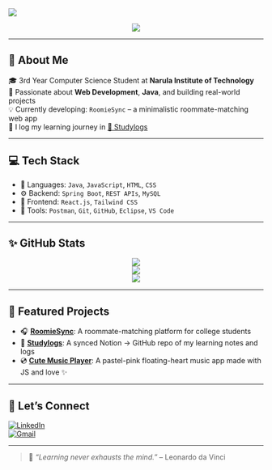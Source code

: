 <img src="https://capsule-render.vercel.app/api?type=waving&color=ffaad4&height=180&section=header&text=Hey%20I'm%20Deepshikha!%20💖&fontColor=ffffff&fontSize=32&fontAlign=40" />

<p align="center">
  <img src="https://readme-typing-svg.demolab.com?font=Cherry+Bomb+One&size=25&duration=3000&pause=1000&color=FF69B4&center=true&vCenter=true&width=435&lines=Full-Stack+Java+Dev+In+Progress...;Frontend+Aestheticist+%F0%9F%8C%B8;Lover+of+Code%2C+Color%2C+and+Lo-Fi+%F0%9F%8E%B5" />
</p>

---

## 🌸 About Me

🎓 3rd Year Computer Science Student at **Narula Institute of Technology**  
🌱 Passionate about **Web Development**, **Java**, and building real-world projects  
💡 Currently developing: `RoomieSync` – a minimalistic roommate-matching web app  
📝 I log my learning journey in [📒 Studylogs](https://github.com/deepshiii07/Studylogs)

---

## 💻 Tech Stack

- 💖 Languages: `Java`, `JavaScript`, `HTML`, `CSS`  
- ⚙️ Backend: `Spring Boot`, `REST APIs`, `MySQL`  
- 🎨 Frontend: `React.js`, `Tailwind CSS`  
- 🔧 Tools: `Postman`, `Git`, `GitHub`, `Eclipse`, `VS Code`

---

## ✨ GitHub Stats

<p align="center">
  <img src="https://github-readme-stats.vercel.app/api?username=deepshiii07&show_icons=true&theme=tokyonight&title_color=ff69b4&icon_color=ff69b4" />
  <br />
  <img src="https://github-readme-streak-stats.herokuapp.com?user=deepshiii07&theme=tokyonight&ring=ff69b4&fire=ff69b4" />
  <br />
  <img src="https://github-readme-stats.vercel.app/api/top-langs/?username=deepshiii07&layout=compact&theme=tokyonight&title_color=ff69b4" />
</p>

---

## 📌 Featured Projects

- 🎧 [**RoomieSync**](https://github.com/deepshiii07/RoomieSync): A roommate-matching platform for college students
- 📝 [**Studylogs**](https://github.com/deepshiii07/Studylogs): A synced Notion → GitHub repo of my learning notes and logs
- 💿 [**Cute Music Player**](https://github.com/deepshiii07/mini-projects/tree/main/cute-music-player): A pastel-pink floating-heart music app made with JS and love ✨

---

## 💌 Let’s Connect

[![LinkedIn](https://img.shields.io/badge/LinkedIn-%23ff69b4?style=flat&logo=linkedin&logoColor=white)](https://www.linkedin.com/in/bhardwajdeepshikha50/)  
[![Gmail](https://img.shields.io/badge/Gmail-%23ff4b5c?style=flat&logo=gmail&logoColor=white)](mailto:bhardwajdeepshikha50@gmail.com)

---

> 🌷 *“Learning never exhausts the mind.”* – Leonardo da Vinci
